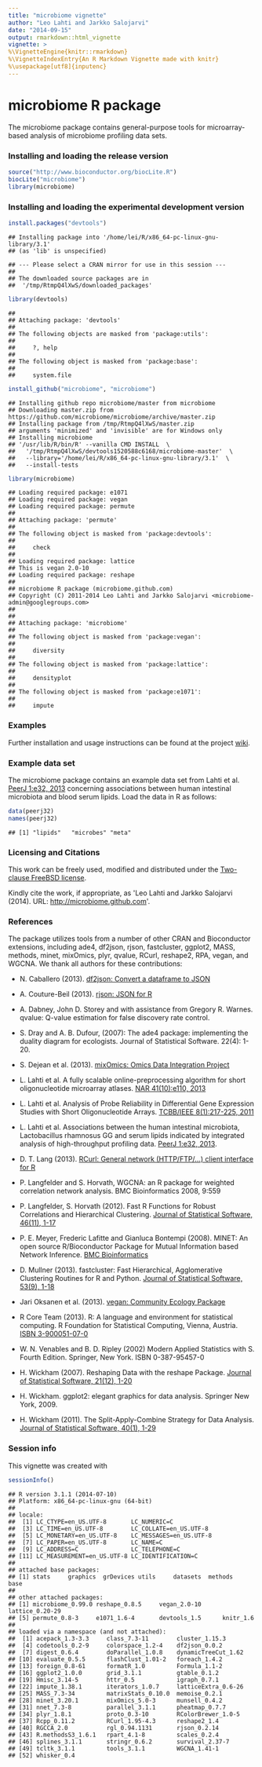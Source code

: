 ```yaml
---
title: "microbiome vignette"
author: "Leo Lahti and Jarkko Salojarvi"
date: "2014-09-15"
output: rmarkdown::html_vignette
vignette: > 
%\VignetteEngine{knitr::rmarkdown}
%\VignetteIndexEntry{An R Markdown Vignette made with knitr}
%\usepackage[utf8]{inputenc}
---
```





microbiome R package
===========

The microbiome package contains general-purpose tools for
microarray-based analysis of microbiome profiling data sets. 


### Installing and loading the release version


```r
source("http://www.bioconductor.org/biocLite.R")
biocLite("microbiome")
library(microbiome)
```

### Installing and loading the experimental development version


```r
install.packages("devtools")
```

```
## Installing package into '/home/lei/R/x86_64-pc-linux-gnu-library/3.1'
## (as 'lib' is unspecified)
```

```
## --- Please select a CRAN mirror for use in this session ---
## 
## The downloaded source packages are in
## 	'/tmp/RtmpQ4lXwS/downloaded_packages'
```

```r
library(devtools)
```

```
## 
## Attaching package: 'devtools'
## 
## The following objects are masked from 'package:utils':
## 
##     ?, help
## 
## The following object is masked from 'package:base':
## 
##     system.file
```

```r
install_github("microbiome", "microbiome")
```

```
## Installing github repo microbiome/master from microbiome
## Downloading master.zip from https://github.com/microbiome/microbiome/archive/master.zip
## Installing package from /tmp/RtmpQ4lXwS/master.zip
## arguments 'minimized' and 'invisible' are for Windows only
## Installing microbiome
## '/usr/lib/R/bin/R' --vanilla CMD INSTALL  \
##   '/tmp/RtmpQ4lXwS/devtools1520588c6168/microbiome-master'  \
##   --library='/home/lei/R/x86_64-pc-linux-gnu-library/3.1'  \
##   --install-tests
```

```r
library(microbiome)
```

```
## Loading required package: e1071
## Loading required package: vegan
## Loading required package: permute
## 
## Attaching package: 'permute'
## 
## The following object is masked from 'package:devtools':
## 
##     check
## 
## Loading required package: lattice
## This is vegan 2.0-10
## Loading required package: reshape
## 
## microbiome R package (microbiome.github.com)
## Copyright (C) 2011-2014 Leo Lahti and Jarkko Salojarvi <microbiome-admin@googlegroups.com>
## 
## 
## Attaching package: 'microbiome'
## 
## The following object is masked from 'package:vegan':
## 
##     diversity
## 
## The following object is masked from 'package:lattice':
## 
##     densityplot
## 
## The following object is masked from 'package:e1071':
## 
##     impute
```

### Examples

Further installation and usage instructions can be found at the
project [wiki](https://github.com/microbiome/microbiome/wiki/). 


### Example data set

The microbiome package contains an example data set from Lahti et al. [PeerJ 1:e32, 2013](https://peerj.com/articles/32/) concerning associations between human intestinal microbiota and blood serum lipids. Load the data in R as follows:



```r
data(peerj32)
names(peerj32)
```

```
## [1] "lipids"   "microbes" "meta"
```


### Licensing and Citations

This work can be freely used, modified and distributed under the 
[Two-clause FreeBSD license](http://en.wikipedia.org/wiki/BSD\_licenses).

Kindly cite the work, if appropriate, as 'Leo Lahti and Jarkko Salojarvi (2014). URL: http://microbiome.github.com'. 


### References

The package utilizes tools from a number of other CRAN and
Bioconductor extensions, including ade4, df2json, rjson, fastcluster,
ggplot2, MASS, methods, minet, mixOmics, plyr, qvalue, RCurl,
reshape2, RPA, vegan, and WGCNA. We thank all authors for these
contributions:

 * N. Caballero (2013). [df2json: Convert a dataframe to JSON](http://CRAN.R-project.org/package=df2json)

 * A. Couture-Beil (2013). [rjson: JSON for R](http://CRAN.R-project.org/package=rjson)

 * A. Dabney, John D. Storey and with assistance from Gregory R. Warnes. qvalue: Q-value estimation for false discovery rate control. 

 * S. Dray and A. B. Dufour, (2007): The ade4 package: implementing the duality diagram for ecologists. Journal of Statistical Software. 22(4): 1-20.

 * S. Dejean et al. (2013). [mixOmics: Omics Data Integration Project](http://CRAN.R-project.org/package=mixOmics)

 * L. Lahti et al. A fully scalable online-preprocessing algorithm for short oligonucleotide microarray atlases. [NAR 41(10):e110, 2013](http://nar.oxfordjournals.org/content/41/10/e110)

 * L. Lahti et al. Analysis of Probe Reliability in Differential Gene Expression Studies with Short Oligonucleotide Arrays. [TCBB/IEEE 8(1):217-225, 2011](http://www.computer.org/portal/web/csdl/doi/10.1109/TCBB.2009.38)

 * L. Lahti et al. Associations between the human intestinal microbiota, Lactobacillus rhamnosus GG and serum lipids indicated by integrated analysis of high-throughput profiling data. [PeerJ 1:e32, 2013](http://dx.doi.org/10.7717/peerj.32).

 * D. T. Lang (2013). [RCurl: General network (HTTP/FTP/...) client interface for R](http://CRAN.R-project.org/package=RCurl)

 * P. Langfelder and S. Horvath, WGCNA: an R package for weighted correlation network analysis. BMC Bioinformatics 2008, 9:559 

 * P. Langfelder, S. Horvath (2012). Fast R Functions for Robust Correlations and Hierarchical Clustering. [Journal of Statistical Software, 46(11), 1-17](http://www.jstatsoft.org/v46/i11/)

 * P. E. Meyer, Frederic Lafitte and Gianluca Bontempi (2008). MINET: An open source R/Bioconductor Package for Mutual Information based Network Inference. [BMC Bioinformatics](http://www.biomedcentral.com/1471-2105/9/461)

 * D. Mullner (2013). fastcluster: Fast Hierarchical, Agglomerative Clustering Routines for R and Python. [Journal of Statistical Software, 53(9), 1-18](http://www.jstatsoft.org/v53/i09/)

 * Jari Oksanen et al. (2013). [vegan: Community Ecology Package](http://CRAN.R-project.org/package=vegan)

 * R Core Team (2013). R: A language and environment for statistical computing. R Foundation for Statistical Computing, Vienna, Austria. [ISBN 3-900051-07-0](http://www.R-project.org/)

 * W. N. Venables and B. D. Ripley (2002) Modern Applied Statistics with S. Fourth Edition. Springer, New York. ISBN 0-387-95457-0

 * H. Wickham (2007). Reshaping Data with the reshape Package. [Journal of Statistical Software, 21(12), 1-20](http://www.jstatsoft.org/v21/i12/)

 * H. Wickham. ggplot2: elegant graphics for data analysis. Springer New York, 2009.

 * H. Wickham (2011). The Split-Apply-Combine Strategy for Data Analysis. [Journal of Statistical Software, 40(1), 1-29](http://www.jstatsoft.org/v40/i01/)

### Session info


This vignette was created with


```r
sessionInfo()
```

```
## R version 3.1.1 (2014-07-10)
## Platform: x86_64-pc-linux-gnu (64-bit)
## 
## locale:
##  [1] LC_CTYPE=en_US.UTF-8       LC_NUMERIC=C              
##  [3] LC_TIME=en_US.UTF-8        LC_COLLATE=en_US.UTF-8    
##  [5] LC_MONETARY=en_US.UTF-8    LC_MESSAGES=en_US.UTF-8   
##  [7] LC_PAPER=en_US.UTF-8       LC_NAME=C                 
##  [9] LC_ADDRESS=C               LC_TELEPHONE=C            
## [11] LC_MEASUREMENT=en_US.UTF-8 LC_IDENTIFICATION=C       
## 
## attached base packages:
## [1] stats     graphics  grDevices utils     datasets  methods   base     
## 
## other attached packages:
## [1] microbiome_0.99.0 reshape_0.8.5     vegan_2.0-10      lattice_0.20-29  
## [5] permute_0.8-3     e1071_1.6-4       devtools_1.5      knitr_1.6        
## 
## loaded via a namespace (and not attached):
##  [1] acepack_1.3-3.3     class_7.3-11        cluster_1.15.3     
##  [4] codetools_0.2-9     colorspace_1.2-4    df2json_0.0.2      
##  [7] digest_0.6.4        doParallel_1.0.8    dynamicTreeCut_1.62
## [10] evaluate_0.5.5      flashClust_1.01-2   foreach_1.4.2      
## [13] foreign_0.8-61      formatR_1.0         Formula_1.1-2      
## [16] ggplot2_1.0.0       grid_3.1.1          gtable_0.1.2       
## [19] Hmisc_3.14-5        httr_0.5            igraph_0.7.1       
## [22] impute_1.38.1       iterators_1.0.7     latticeExtra_0.6-26
## [25] MASS_7.3-34         matrixStats_0.10.0  memoise_0.2.1      
## [28] minet_3.20.1        mixOmics_5.0-3      munsell_0.4.2      
## [31] nnet_7.3-8          parallel_3.1.1      pheatmap_0.7.7     
## [34] plyr_1.8.1          proto_0.3-10        RColorBrewer_1.0-5 
## [37] Rcpp_0.11.2         RCurl_1.95-4.3      reshape2_1.4       
## [40] RGCCA_2.0           rgl_0.94.1131       rjson_0.2.14       
## [43] R.methodsS3_1.6.1   rpart_4.1-8         scales_0.2.4       
## [46] splines_3.1.1       stringr_0.6.2       survival_2.37-7    
## [49] tcltk_3.1.1         tools_3.1.1         WGCNA_1.41-1       
## [52] whisker_0.4
```




